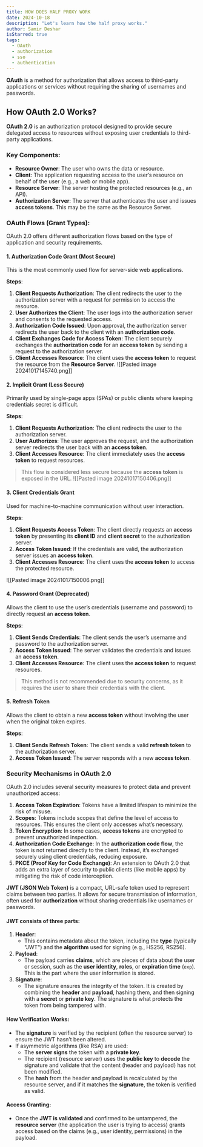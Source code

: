 ```yaml
---
title: HOW DOES HALF PROXY WORK
date: 2024-10-18
description: "Let's learn how the half proxy works."
author: Samir Deshar
isStarred: true
tags:
  - OAuth
  - authorization
  - sso
  - authentication
---
```


**OAuth** is a method for authorization that allows access to third-party applications or services without requiring the sharing of usernames and passwords.
## How OAuth 2.0 Works?

**OAuth 2.0** is an authorization protocol designed to provide secure delegated access to resources without exposing user credentials to third-party applications.

### **Key Components**:

- **Resource Owner**: The user who owns the data or resource.
- **Client**: The application requesting access to the user’s resource on behalf of the user (e.g., a web or mobile app).
- **Resource Server**: The server hosting the protected resources (e.g., an API).
- **Authorization Server**: The server that authenticates the user and issues **access tokens**. This may be the same as the Resource Server.

### **OAuth Flows (Grant Types)**:

OAuth 2.0 offers different authorization flows based on the type of application and security requirements.

#### 1. **Authorization Code Grant (Most Secure)**

This is the most commonly used flow for server-side web applications.

**Steps**:

1. **Client Requests Authorization**: The client redirects the user to the authorization server with a request for permission to access the resource.
2. **User Authorizes the Client**: The user logs into the authorization server and consents to the requested access.
3. **Authorization Code Issued**: Upon approval, the authorization server redirects the user back to the client with an **authorization code**.
4. **Client Exchanges Code for Access Token**: The client securely exchanges the **authorization code** for an **access token** by sending a request to the authorization server.
5. **Client Accesses Resource**: The client uses the **access token** to request the resource from the **Resource Server**.
![[Pasted image 20241017145740.png]]

#### 2. **Implicit Grant (Less Secure)**

Primarily used by single-page apps (SPAs) or public clients where keeping credentials secret is difficult.

**Steps**:

1. **Client Requests Authorization**: The client redirects the user to the authorization server.
2. **User Authorizes**: The user approves the request, and the authorization server redirects the user back with an **access token**.
3. **Client Accesses Resource**: The client immediately uses the **access token** to request resources.

> This flow is considered less secure because the **access token** is exposed in the URL.
![[Pasted image 20241017150406.png]]
#### 3. **Client Credentials Grant**

Used for machine-to-machine communication without user interaction.

**Steps**:

1. **Client Requests Access Token**: The client directly requests an **access token** by presenting its **client ID** and **client secret** to the authorization server.
2. **Access Token Issued**: If the credentials are valid, the authorization server issues an **access token**.
3. **Client Accesses Resource**: The client uses the **access token** to access the protected resource.

![[Pasted image 20241017150006.png]]
#### 4. **Password Grant (Deprecated)**

Allows the client to use the user’s credentials (username and password) to directly request an **access token**.

**Steps**:

1. **Client Sends Credentials**: The client sends the user’s username and password to the authorization server.
2. **Access Token Issued**: The server validates the credentials and issues an **access token**.
3. **Client Accesses Resource**: The client uses the **access token** to request resources.

> This method is not recommended due to security concerns, as it requires the user to share their credentials with the client.

#### 5. **Refresh Token**

Allows the client to obtain a new **access token** without involving the user when the original token expires.

**Steps**:

1. **Client Sends Refresh Token**: The client sends a valid **refresh token** to the authorization server.
2. **Access Token Issued**: The server responds with a new **access token**.

### **Security Mechanisms in OAuth 2.0**

OAuth 2.0 includes several security measures to protect data and prevent unauthorized access:

1. **Access Token Expiration**: Tokens have a limited lifespan to minimize the risk of misuse.
2. **Scopes**: Tokens include scopes that define the level of access to resources. This ensures the client only accesses what’s necessary.
3. **Token Encryption**: In some cases, **access tokens** are encrypted to prevent unauthorized inspection.
4. **Authorization Code Exchange**: In the **authorization code flow**, the token is not returned directly to the client. Instead, it’s exchanged securely using client credentials, reducing exposure.
5. **PKCE (Proof Key for Code Exchange)**: An extension to OAuth 2.0 that adds an extra layer of security to public clients (like mobile apps) by mitigating the risk of code interception.


**JWT (JSON Web Token)** is a compact, URL-safe token used to represent claims between two parties. It allows for secure transmission of information, often used for **authorization** without sharing credentials like usernames or passwords.
#### JWT consists of three parts:
1. **Header**:
    - This contains metadata about the token, including the **type** (typically "JWT") and the **algorithm** used for signing (e.g., HS256, RS256).
2. **Payload**:
    - The payload carries **claims**, which are pieces of data about the user or session, such as the **user identity**, **roles**, or **expiration time** (`exp`). This is the part where the user information is stored.
3. **Signature**:
    - The signature ensures the integrity of the token. It is created by combining the **header** and **payload**, hashing them, and then signing with a **secret** or **private key**. The signature is what protects the token from being tampered with.
#### How Verification Works:

- The **signature** is verified by the recipient (often the resource server) to ensure the JWT hasn’t been altered.
- If asymmetric algorithms (like RSA) are used:
    - The **server signs** the token with a **private key**.
    - The recipient (resource server) uses the **public key** to **decode** the signature and validate that the content (header and payload) has not been modified.
    - The **hash** from the header and payload is recalculated by the resource server, and if it matches the **signature**, the token is verified as valid.
#### Access Granting:

- Once the **JWT is validated** and confirmed to be untampered, the **resource server** (the application the user is trying to access) grants access based on the claims (e.g., user identity, permissions) in the payload.
